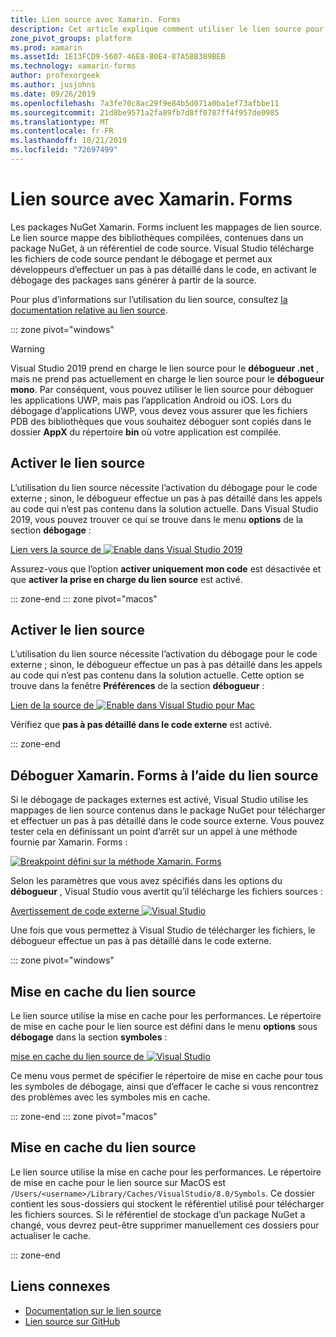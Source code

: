 ```yaml
---
title: Lien source avec Xamarin. Forms
description: Cet article explique comment utiliser le lien source pour déboguer dans Xamarin. Forms.
zone_pivot_groups: platform
ms.prod: xamarin
ms.assetId: 1E13FCD9-5607-46E8-80E4-87A58B389BEB
ms.technology: xamarin-forms
author: profexorgeek
ms.author: jusjohns
ms.date: 09/26/2019
ms.openlocfilehash: 7a3fe70c8ac29f9e84b5d071a0ba1ef73afbbe11
ms.sourcegitcommit: 21d8be9571a2fa89fb7d8ff0787ff4f957de0985
ms.translationtype: MT
ms.contentlocale: fr-FR
ms.lasthandoff: 10/21/2019
ms.locfileid: "72697499"
---
```

# <a name="source-link-with-xamarinforms"></a>Lien source avec Xamarin. Forms

Les packages NuGet Xamarin. Forms incluent les mappages de lien source. Le lien source mappe des bibliothèques compilées, contenues dans un package NuGet, à un référentiel de code source. Visual Studio télécharge les fichiers de code source pendant le débogage et permet aux développeurs d’effectuer un pas à pas détaillé dans le code, en activant le débogage des packages sans générer à partir de la source.

Pour plus d’informations sur l’utilisation du lien source, consultez [la documentation relative au lien source](/dotnet/standard/library-guidance/sourcelink).

::: zone pivot="windows"

> [!WARNING]
> Visual Studio 2019 prend en charge le lien source pour le **débogueur .net** , mais ne prend pas actuellement en charge le lien source pour le **débogueur mono**. Par conséquent, vous pouvez utiliser le lien source pour déboguer les applications UWP, mais pas l’application Android ou iOS. Lors du débogage d’applications UWP, vous devez vous assurer que les fichiers PDB des bibliothèques que vous souhaitez déboguer sont copiés dans le dossier **AppX** du répertoire **bin** où votre application est compilée.

## <a name="enable-source-link"></a>Activer le lien source

L’utilisation du lien source nécessite l’activation du débogage pour le code externe ; sinon, le débogueur effectue un pas à pas détaillé dans les appels au code qui n’est pas contenu dans la solution actuelle. Dans Visual Studio 2019, vous pouvez trouver ce qui se trouve dans le menu **options** de la section **débogage** :

[Lien vers la source de ![Enable dans Visual Studio 2019](sourcelink-images/sourcelink-enable-pc-cropped.png)](sourcelink-images/sourcelink-enable-pc.png#lightbox)

Assurez-vous que l’option **activer uniquement mon code** est désactivée et que **activer la prise en charge du lien source** est activé.

::: zone-end
::: zone pivot="macos"

## <a name="enable-source-link"></a>Activer le lien source

L’utilisation du lien source nécessite l’activation du débogage pour le code externe ; sinon, le débogueur effectue un pas à pas détaillé dans les appels au code qui n’est pas contenu dans la solution actuelle. Cette option se trouve dans la fenêtre **Préférences** de la section **débogueur** :

[Lien de la source de ![Enable dans Visual Studio pour Mac](sourcelink-images/sourcelink-enable-mac-cropped.png)](sourcelink-images/sourcelink-enable-mac.png#lightbox)

Vérifiez que **pas à pas détaillé dans le code externe** est activé.

::: zone-end

## <a name="debug-xamarinforms-using-source-link"></a>Déboguer Xamarin. Forms à l’aide du lien source

Si le débogage de packages externes est activé, Visual Studio utilise les mappages de lien source contenus dans le package NuGet pour télécharger et effectuer un pas à pas détaillé dans le code source externe. Vous pouvez tester cela en définissant un point d’arrêt sur un appel à une méthode fournie par Xamarin. Forms :

[![Breakpoint défini sur la méthode Xamarin. Forms](sourcelink-images/breakpoint-cropped.png)](sourcelink-images/external-code-available.png#lightbox)

Selon les paramètres que vous avez spécifiés dans les options du **débogueur** , Visual Studio vous avertit qu’il télécharge les fichiers sources :

[Avertissement de code externe ![Visual Studio](sourcelink-images/external-code-cropped.png)](sourcelink-images/external-code-available.png#lightbox)

Une fois que vous permettez à Visual Studio de télécharger les fichiers, le débogueur effectue un pas à pas détaillé dans le code externe.

::: zone pivot="windows"

## <a name="source-link-caching"></a>Mise en cache du lien source

Le lien source utilise la mise en cache pour les performances. Le répertoire de mise en cache pour le lien source est défini dans le menu **options** sous **débogage** dans la section **symboles** :

[mise en cache du lien source de ![Visual Studio](sourcelink-images/sourcelink-caching-pc-cropped.png)](sourcelink-images/sourcelink-caching-pc.png#lightbox)

Ce menu vous permet de spécifier le répertoire de mise en cache pour tous les symboles de débogage, ainsi que d’effacer le cache si vous rencontrez des problèmes avec les symboles mis en cache.

::: zone-end
::: zone pivot="macos"

## <a name="source-link-caching"></a>Mise en cache du lien source

Le lien source utilise la mise en cache pour les performances. Le répertoire de mise en cache pour le lien source sur MacOS est `/Users/<username>/Library/Caches/VisualStudio/8.0/Symbols`. Ce dossier contient les sous-dossiers qui stockent le référentiel utilisé pour télécharger les fichiers sources. Si le référentiel de stockage d’un package NuGet a changé, vous devrez peut-être supprimer manuellement ces dossiers pour actualiser le cache.

::: zone-end

## <a name="related-links"></a>Liens connexes

- [Documentation sur le lien source](/dotnet/standard/library-guidance/sourcelink)
- [Lien source sur GitHub](https://github.com/dotnet/sourcelink)
